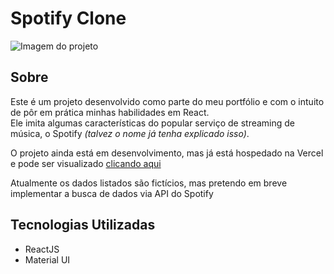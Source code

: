 # Spotify Clone
![Imagem do projeto](https://github.com/ribeiro-dev/spotify-clone/assets/67253984/f2da29ff-a6da-4797-9a41-ccde8dbeca91)


## Sobre
Este é um projeto desenvolvido como parte do meu portfólio e com o intuito de pôr em prática minhas habilidades em React. <br>
Ele imita algumas características do popular serviço de streaming de música, o Spotify *(talvez o nome já tenha explicado isso)*.

O projeto ainda está em desenvolvimento, mas já está hospedado na Vercel e pode ser visualizado [clicando aqui](https://spotify-clone-blush-theta.vercel.app/)

Atualmente os dados listados são fictícios, mas pretendo em breve implementar a busca de dados via API do Spotify


## Tecnologias Utilizadas
- ReactJS
- Material UI
